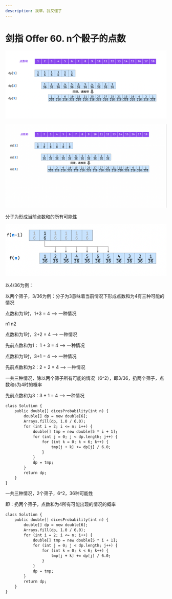 ```yaml
---
description: 我草，我又懂了
---
```


# 剑指 Offer 60. n个骰子的点数

![](<../../.gitbook/assets/image (38).png>)

![](<../../.gitbook/assets/image (38) (1).png>)

分子为形成当前点数和的所有可能性

![](<../../.gitbook/assets/image (37).png>)

以4/36为例：

以两个筛子，3/36为例：分子为3意味着当前情况下形成点数和为4有三种可能的情况

点数和为1时，1+3 = 4  --> 一种情况

&#x20;                          n1  n2

点数和为1时，2+2 = 4  --> 一种情况

先前点数和为1： 1 + 3 = 4 --> 一种情况

点数和为1时，3+1 = 4  --> 一种情况

先前点数和为2：2 + 2 = 4 --> 一种情况

一共三种情况，除以两个筛子所有可能的情况（6^2），即3/36，扔两个筛子，点数和s为4时的概率

先前点数和为3：3 + 1 = 4  -->  一种情况

```
class Solution {
    public double[] dicesProbability(int n) {
        double[] dp = new double[6];
        Arrays.fill(dp, 1.0 / 6.0);
        for (int i = 2; i <= n; i++) {
            double[] tmp = new double[5 * i + 1];
            for (int j = 0; j < dp.length; j++) {
                for (int k = 0; k < 6; k++) {
                    tmp[j + k] += dp[j] / 6.0;
                }
            }
            dp = tmp;
        }
        return dp;
    }
}

```

一共三种情况，2个筛子，6^2，36种可能性

即：扔两个筛子，点数和为4所有可能出现的情况的概率



```
class Solution {
    public double[] dicesProbability(int n) {
        double[] dp = new double[6];
        Arrays.fill(dp, 1.0 / 6.0);
        for (int i = 2; i <= n; i++) {
            double[] tmp = new double[5 * i + 1];
            for (int j = 0; j < dp.length; j++) {
                for (int k = 0; k < 6; k++) {
                    tmp[j + k] += dp[j] / 6.0;
                }
            }
            dp = tmp;
        }
        return dp;
    }
}
```
